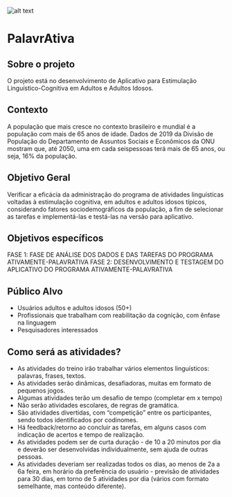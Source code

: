 ![alt text](https://github.com/PalavrAtiva/.github/profile/palavrativa_logo.png?raw=true)


# PalavrAtiva

## Sobre o projeto 
O projeto está no desenvolvimento de Aplicativo para Estimulação Linguístico-Cognitiva em Adultos e Adultos Idosos. 

## Contexto 
A população que mais cresce no contexto brasileiro e mundial é a população com mais de 65 anos de idade.
Dados de 2019 da Divisão de População do Departamento de Assuntos Sociais e Econômicos da ONU mostram que, até 2050, uma em cada seispessoas terá mais de 65 anos, ou seja, 16% da população.

## Objetivo Geral 
Verificar a eficácia da administração do programa de atividades linguísticas voltadas à estimulação cognitiva, em adultos e adultos idosos típicos, considerando fatores sociodemográficos da população, a fim de selecionar as tarefas e implementá-las e testá-las na versão para aplicativo.

## Objetivos específicos
FASE 1: FASE DE ANÁLISE DOS DADOS E DAS TAREFAS DO PROGRAMA ATIVAMENTE-PALAVRATIVA
FASE 2: DESENVOLVIMENTO E TESTAGEM DO APLICATIVO DO PROGRAMA ATIVAMENTE-PALAVRATIVA

## Público Alvo
- Usuários adultos e adultos idosos (50+)
- Profissionais que trabalham com reabilitação da cognição, com ênfase na linguagem
- Pesquisadores interessados

## Como será as atividades? 
- As atividades do treino irão trabalhar vários elementos linguísticos: palavras, frases, textos.
- As atividades serão dinâmicas, desafiadoras, muitas em formato de pequenos jogos.
- Algumas atividades terão um desafio de tempo (completar em x tempo)
- Não serão atividades escolares, de regras de gramática.
- São atividades divertidas, com “competição” entre os participantes, sendo todos identificados por codinomes.
- Há feedback/retorno ao concluir as tarefas, em alguns casos com indicação de acertos e tempo de realização.
- As atividades podem ser de curta duração - de 10 a 20 minutos por dia e deverão ser desenvolvidas individualmente, sem ajuda de outras pessoas.
- As atividades deveriam ser realizadas todos os dias, ao menos de 2a a 6a feira, em horário da preferência do usuário - previsão de atividades para 30 dias, em torno de 5 atividades por dia (vários com formato semelhante, mas conteúdo diferente).
